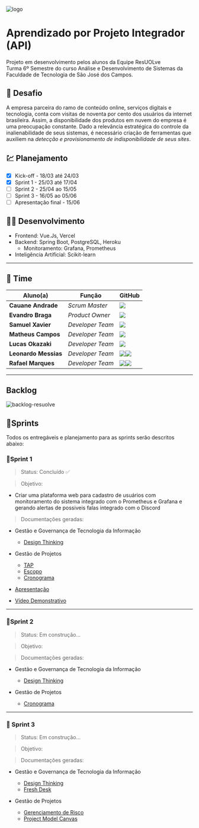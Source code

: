 ![logo](https://user-images.githubusercontent.com/56441371/163744205-5d5c8c26-21a3-47bb-9ca2-8f1396082d7f.svg)

# Aprendizado por Projeto Integrador (API)
Projeto em desenvolvimento pelos alunos da Equipe ResUOLve <br>
Turma 6º Semestre do curso Análise e Desenvolvimento de Sistemas da Faculdade de Tecnologia de São José dos Campos.
 
## 📌 Desafio
A empresa parceira do ramo de conteúdo online, serviços digitais e tecnologia, conta com visitas de noventa por cento dos usuários da internet brasileira.
Assim, a disponibilidade dos produtos em nuvem do empresa é uma preocupação constante. Dado a relevância estratégica do controle da inalienabilidade de seus sistemas, é necessário criação de ferramentas que auxiliem na *detecção e provisionamento de indisponibilidade de seus sites*.
 
## 💹 Planejamento
- [x] Kick-off - 18/03 até 24/03
- [x] Sprint 1 - 25/03 até 17/04
- [ ] Sprint 2 - 25/04 ao 15/05  
- [ ] Sprint 3 - 16/05 ao 05/06
- [ ] Apresentação final - 15/06
 
## 👨‍💻 Desenvolvimento
- Frontend: Vue.Js, Vercel
- Backend: Spring Boot, PostgreSQL, Heroku
  - Monitoramento: Grafana, Prometheus
- Inteligência Artificial: Scikit-learn

___
 
## 🏢 Time
 
| Aluno(a)             | Função           | GitHub                                                                       | 
| -------------------- | ---------------- | ---------------------------------------------------------------------------- | 
| __Cauane Andrade__   | *Scrum Master*   | [![](https://bit.ly/3f9Xo0P)]()                                              | [![](https://github.com/cauaneandrade)]()     |
| __Evandro Braga__    | *Product Owner*  | [![](https://bit.ly/3f9Xo0P)]()                                              | [![](https://github.com/EvandroRBR)]()        |
| __Samuel Xavier__    | *Developer Team* | [![](https://bit.ly/3f9Xo0P)]()                                              | [![](https://github.com/krusader1982)]()      |
| __Matheus Campos__   | *Developer Team* | [![](https://bit.ly/3f9Xo0P)]()                                              | [![](https://github.com/MatheusCampos-450)]() |
| __Lucas Okazaki__    | *Developer Team* | [![](https://bit.ly/3f9Xo0P)]()                                              |
| __Leonardo Messias__ | *Developer Team* | [![](https://bit.ly/3f9Xo0P)]()[![](https://github.com/LeonardoMessias98)]() |
| __Rafael Marques__   | *Developer Team* | [![](https://bit.ly/3f9Xo0P)]()[![](https://github.com/rafaelfmarques)]()    |
___
 
## Backlog
![backlog-resuolve](https://user-images.githubusercontent.com/56457600/167851868-26ac234d-6747-471d-a05b-39a2e8432a01.png)
 
## 📂Sprints
Todos os entregáveis e planejamento para as sprints serão descritos abaixo:
 
 
### 📝Sprint 1
> Status: Concluído ✅
 
> Objetivo:
- Criar uma plataforma web para cadastro de usuários com monitoramento do sistema integrado com o Prometheus e Grafana e gerando alertas de possiveis falas integrado com o Discord
 
> Documentações geradas:
 
- Gestão e Governança de Tecnologia da Informação
   - [Design Thinking](https://github.com/FatecAPITeam/management-docs/blob/main/Design%20Thinking.pdf)
 
- Gestão de Projetos
   - [TAP](https://github.com/FatecAPITeam/management-docs/blob/main/TAP.pdf)
   - [Escopo](https://github.com/FatecAPITeam/management-docs/blob/main/Declara%C3%A7%C3%A3o%20do%20escopo%20do%20Projeto.pdf)
   - [Cronograma](https://github.com/FatecAPITeam/management-docs/blob/main/Plano%20de%20Gerenciamento%20de%20Cronograma.pdf)
 
- [Apresentação]()
-  [Vídeo Demonstrativo]()
 
___
 
### 📝Sprint 2
> Status: Em construção...
 
> Objetivo:
 
> Documentações geradas:
 
- Gestão e Governança de Tecnologia da Informação
    - [Design Thinking]()
   
- Gestão de Projetos
    - [Cronograma]()
   
___
 
### 📝 Sprint 3
> Status: Em construção...
 
> Objetivo:
 
> Documentações geradas:
 
- Gestão e Governança de Tecnologia da Informação
    - [Design Thinking]()
    - [Fresh Desk]()
   
- Gestão de Projetos
    - [Gerenciamento de Risco]()
    - [Project Model Canvas]()

